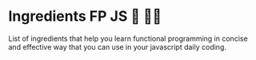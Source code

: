 # Ingredients FP JS :cake: :ice_cream::doughnut:

 List of ingredients that help you learn functional programming in concise and effective way that you can use in your javascript daily coding.
